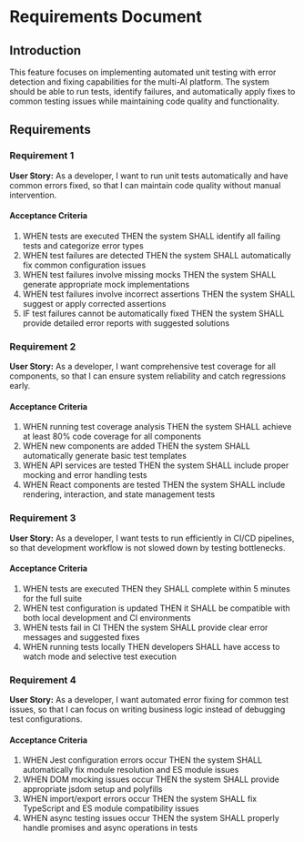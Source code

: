 # Requirements Document

## Introduction

This feature focuses on implementing automated unit testing with error detection and fixing capabilities for the multi-AI platform. The system should be able to run tests, identify failures, and automatically apply fixes to common testing issues while maintaining code quality and functionality.

## Requirements

### Requirement 1

**User Story:** As a developer, I want to run unit tests automatically and have common errors fixed, so that I can maintain code quality without manual intervention.

#### Acceptance Criteria

1. WHEN tests are executed THEN the system SHALL identify all failing tests and categorize error types
2. WHEN test failures are detected THEN the system SHALL automatically fix common configuration issues
3. WHEN test failures involve missing mocks THEN the system SHALL generate appropriate mock implementations
4. WHEN test failures involve incorrect assertions THEN the system SHALL suggest or apply corrected assertions
5. IF test failures cannot be automatically fixed THEN the system SHALL provide detailed error reports with suggested solutions

### Requirement 2

**User Story:** As a developer, I want comprehensive test coverage for all components, so that I can ensure system reliability and catch regressions early.

#### Acceptance Criteria

1. WHEN running test coverage analysis THEN the system SHALL achieve at least 80% code coverage for all components
2. WHEN new components are added THEN the system SHALL automatically generate basic test templates
3. WHEN API services are tested THEN the system SHALL include proper mocking and error handling tests
4. WHEN React components are tested THEN the system SHALL include rendering, interaction, and state management tests

### Requirement 3

**User Story:** As a developer, I want tests to run efficiently in CI/CD pipelines, so that development workflow is not slowed down by testing bottlenecks.

#### Acceptance Criteria

1. WHEN tests are executed THEN they SHALL complete within 5 minutes for the full suite
2. WHEN test configuration is updated THEN it SHALL be compatible with both local development and CI environments
3. WHEN tests fail in CI THEN the system SHALL provide clear error messages and suggested fixes
4. WHEN running tests locally THEN developers SHALL have access to watch mode and selective test execution

### Requirement 4

**User Story:** As a developer, I want automated error fixing for common test issues, so that I can focus on writing business logic instead of debugging test configurations.

#### Acceptance Criteria

1. WHEN Jest configuration errors occur THEN the system SHALL automatically fix module resolution and ES module issues
2. WHEN DOM mocking issues occur THEN the system SHALL provide appropriate jsdom setup and polyfills
3. WHEN import/export errors occur THEN the system SHALL fix TypeScript and ES module compatibility issues
4. WHEN async testing issues occur THEN the system SHALL properly handle promises and async operations in tests